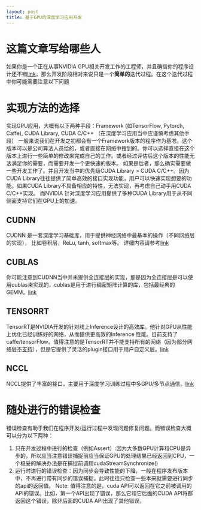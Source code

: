 ```yaml
---
layout: post
title: 基于GPU的深度学习应用开发
---
```

# 这篇文章写给哪些人
如果你是一个正在从事NVIDIA GPU相关开发工作的工程师，并且确信你的程序设计还不错[link](http://www.52gpu.club/2018/01/11/基于GPU的深度学习应用设计.html)，那么开发阶段相对来说只是一个**简单的**迭代过程。在这个迭代过程中你可能需要注意以下问题

# 实现方法的选择
实现GPU应用，大概有以下两种手段：Framework (如TensorFlow, Pytorch, Caffe), CUDA Library, CUDA C/C++ （在深度学习应用当中应谨慎考虑其他手段）
一般来说我们在开发之初都会有一个Framework版本的程序作为基准。这个版本可以是公司算法人员给的，或者直接在网络中搜到的。你可以选择直接在这个版本上进行一些简单的修改来完成自己的工作。或者经过评估后这个版本的性能无法满足你的需要，而需要开发一个更快速的版本。
如果是后者，那么确实需要做一些开发工作了。并且开发当中的优先级CUDA Library > CUDA C/C++。因为CUDA Library往往提供了简单高效的接口实现功能，用户可以快速实现想要的功能。如果CUDA Library不具备相应的特性，无法实现，再考虑自己动手用CUDA C/C++实现。
而NVIDIA 针对深度学习应用提供了多种CUDA Library用于从不同侧面支持它们在GPU上的加速。
## CUDNN
CUDNN 是一套深度学习基础库，用于提供神经网络中最基本的操作（不同网络层的实现）， 比如卷积层，ReLu, tanh, softmax等。
详细内容请参考[link](http://docs.nvidia.com/deeplearning/sdk/cudnn-install/index.html)
## CUBLAS
你可能注意到CUDNN当中并未提供全连接层的实现，那是因为全连接层是可以使用cublas来实现的，cublas是用于进行稠密矩阵计算的库，包括最经典的GEMM。[link]()
## TENSORRT
TensorRT是NVIDIA开发的针对线上Inference设计的高效库。他针对GPU从性能上优化已经训练好的网络，从而提供更高效的Inference 性能。目前支持了caffe/tensorFlow。值得注意的是TensorRT并不能支持所有的网络（因为部分网络层[不支持](http://docs.nvidia.com/deeplearning/sdk/tensorrt-release-notes/index.html)），但是它提供了灵活的plugin接口用于用户自定义层。[link](http://docs.nvidia.com/deeplearning/sdk/tensorrt-developer-guide/index.html)
## NCCL
NCCL提供了丰富的接口，主要用于深度学习训练过程中多GPU/多节点通信。[link](http://docs.nvidia.com/deeplearning/sdk/nccl-developer-guide/index.html)

# 随处进行的错误检查

错误检查有助于我们在程序开发/运行过程中发现问题修复问题。而错误检查大概可以分为以下两种：
1. 只在开发过程中进行的检查（例如Assert）:因为大多数GPU计算和CPU是异步的，所以应当注意错误捕捉前应当保证GPU的处理结果已经返回到CPU，一个稳妥的解决办法是在捕捉前调用cudaStreamSynchronize()
2. 运行时进行的错误检查：因为同步会导致性能的下降，一般在程序发布版本中，不再进行带有同步的错误捕捉。此时往往只检查一些本来就需要进行同步的api的返回值。
Note: 值得注意的是，cuda API可以返回在它之前被调用的API的错误。比如，第一个API出现了错误，那么它和它后面的CUDA API将都返回这个错误，除非后面的CUDA API出现了其他错误。

